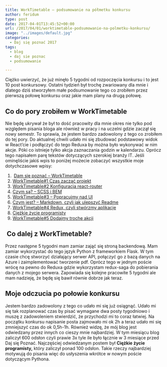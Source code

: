 ```yaml
---
title: WorkTimetable – podsumowanie na półmetku konkursu
author: feridum
type: post
date: 2017-04-01T13:45:52+00:00
url: /2017/04/01/worktimetable-podsumowanie-na-polmetku-konkursu/
image: "../images/default.jpg"
categories:
  - Daj się poznać 2017
tags:
  - blog
  - daj sie poznac
  - podsumowanie

---
```

<span lang="en-US">Ci</span><span lang="pl">ężko uwierzyć, że już minęło 5 tygodni od rozpoczęcia konkursu i to jest 10 post konkursowy. Ostatni tydzień był trochę zwariowany dla mnie i dlatego dziś stworzyłem małe podsumowanie tego co zrobiłem przez pierwszą połowę konkursu oraz jakie mam plany na drugą połowę.</span>

## Co do pory zrobiłem w WorkTimetable

<span lang="pl">Nie będę ukrywał że był to dość pracowity dla mnie okres nie tylko pod względem pisania bloga ale również w pracy i na uczelni gdzie zaczął się nowy semestr. To sprawia, że jestem bardzo zadowolony z tego co zrobiłem do tej pory. Do aktualnej chwili udało mi się zbudować podstawowy widok w React&#8217;cie i podłączyć do tego Reduxa by można było wykonywać w nim akcje. Póki co istnieje tylko akcja zaznaczania godzin w kalendarzu. Oprócz tego napisałem parę tekstów dotyczących szerokiej branży IT</span><span lang="en-US">. Jeśli omin</span><span lang="pl">ęliście jakiś wpis to poniżej możecie zobaczyć wszystkie moje dotychczasowe wpisy: </span>

  1.  [Dam się poznać &#8211; WorkTimetable][1]
  2. [WorkTimetable#1 Czas zacząć projekt][2]
  3. [WorkTimetable#2 Konfiguracja react-router][3]
  4. [Czym są? &#8211; SCSS i BEM][4]
  5. [WorkTimetable#3 &#8211; Popracujmy nad UI][5]
  6. [Czym jest? &#8211; Markdown, czyli jak ulepszyć Readme][6]
  7. [WorkTimetable#4 Redux, czyli stwórzmy aplikacje][7]
  8. [Ciężkie życie programisty][8]
  9. [WorkTimetable#5 Dodajmy trochę akcji][9]

##  Co dalej z WorkTimetable?

Przez następne 5 tygodni mam zamiar zająć się stroną backendową. Mam zamiar wykorzystać do tego język Python z frameworkiem Flask. W tym czasie chcę stworzyć działający serwer API, połączyć go z bazą danych na Azure i zaimplementować tworzenie pdf. Oprócz tego w jednym poście wrócę na pewno do Reduxa gdzie wykorzystam redux-saga do pobierania danych z mojego serwera. Zapowiada się kolejne pracowite 5 tygodni ale mam nadzieję, że będę się bawił równie dobrze jak teraz.

## Moje odczucia po połowie konkursu

Jestem bardzo zadowolony z tego co udało mi się już osiągnąć. Udało mi się tak rozplanować czas by pisać wymagane dwa posty tygodniowo i muszę z zadowoleniem stwierdzić, że przychodzi mi to coraz łatwiej. Na początku konkursu napisanie posta zajmowało mi ok 2h a teraz udało mi się zmniejszyć czas do ok 0,5h-1h. Również widzę, że mój blog jest odwiedzany przez innych co cieszy mnie najbardziej. W tym miesiącu blog zaliczył 600 odsłon czyli prawie 3x tyle ile było łącznie w 3 miesiące przed Daj się Poznać. Najczęściej odwiedzanym postem był **Ciężkie życie programisty,** który zaliczył ponad 100 odsłon. Takie rzeczy najbardziej motywują do pisania więc do usłyszenia wkrótce w nowym poście dotyczącym Pythona.

 [1]: http://fsgeek.pl/2017/03/01/dam-sie-poznac-worktimetable/
 [2]: http://fsgeek.pl/2017/03/04/worktimetable-czas-zaczac-projekt/
 [3]: http://fsgeek.pl/2017/03/08/worktimetable-konfiguracja-react-router/
 [4]: http://fsgeek.pl/2017/03/10/czym-sa-scss-bem/
 [5]: http://fsgeek.pl/2017/03/14/worktimetable-popracujmy-nad-ui/
 [6]: http://fsgeek.pl/2017/03/17/czym-jest-markdown-czyli-ulepszmy-readme/
 [7]: http://fsgeek.pl/2017/03/21/worktimetable-redux/
 [8]: http://fsgeek.pl/2017/03/23/ciezkie-zycie-programisty/
 [9]: http://fsgeek.pl/2017/03/28/dodajmy-troche-akcji/